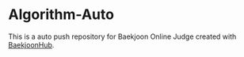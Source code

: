 # Algorithm-Auto
This is a auto push repository for Baekjoon Online Judge created with [BaekjoonHub](https://github.com/BaekjoonHub/BaekjoonHub).
